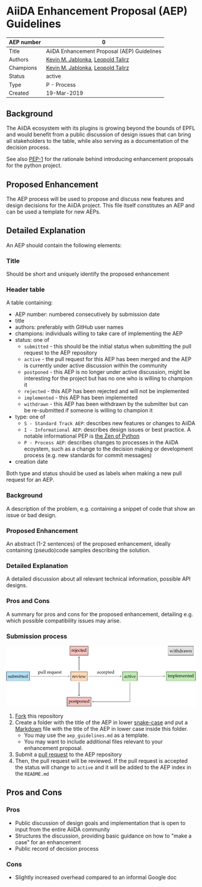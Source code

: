 # AiiDA Enhancement Proposal (AEP) Guidelines

| AEP number | 0                                                            |
|------------|--------------------------------------------------------------|
| Title      | AiiDA Enhancement Proposal (AEP) Guidelines                  |
| Authors    | [Kevin M. Jablonka](mailto:kevin.jablonka@epfl.ch), [Leopold Talirz](mailto:leopold.talirz@epfl.ch)|
| Champions  | [Kevin M. Jablonka](mailto:kevin.jablonka@epfl.ch), [Leopold Talirz](mailto:leopold.talirz@epfl.ch)|
| Status     | active                                                       |
| Type       | P - Process                                                  |
| Created    | 19-Mar-2019                                                  |

## Background 
The AiiDA ecosystem with its plugins is growing beyond the bounds of EPFL
and would benefit from a public discussion of design issues that can bring 
all stakeholders to the table, while also serving as a documentation of the decision process.

See also [PEP-1](https://www.python.org/dev/peps/pep-0001/) for the rationale behind
introducing enhancement proposals for the python project. 

## Proposed Enhancement 
The AEP process will be used to propose and discuss new features and design decisions for the AiiDA project. 
This file itself constitutes an AEP and can be used a template for new AEPs. 

## Detailed Explanation 
An AEP should contain the following elements:

### Title

Should be short and uniquely identify the proposed enhancement

### Header table

A table containing:
  * AEP number: numbered consecutively by submission date
  * title
  * authors: preferably with GitHub user names
  * champions: individuals willing to take care of implementing the AEP
  * status: one of
    * `submitted` - this should be the initial status when submitting the pull request to the AEP repository
    * `active` - the pull request for this AEP has been merged and the AEP is currently under active discussion within the community 
    * `postponed` - this AEP is no longer under active discussion, might be interesting for the project but has no one who is willing to champion it 
    * `rejected` - this AEP has been rejected and will not be implemented
    * `implemented` - this AEP has been implemented
    * `withdrawn` - this AEP has been withdrawn by the submitter but can be re-submitted if someone is willing to champion it
  * type: one of
    * `S - Standard Track AEP`: describes new features or changes to AiiDA
    * `I - Informational AEP`: describes design issues or best practice. A notable informational PEP is [the Zen of Python](https://www.python.org/dev/peps/pep-0020/)
    * `P - Process AEP`: describes changes to processes in the AiiDA ecoystem, such as a change to the decision making or development process (e.g. new standards for commit messages)
  * creation date

Both type and status should be used as labels when making a new pull request for an AEP.

### Background

A description of the problem, e.g. containing a snippet of code that show an issue or bad design.

### Proposed Enhancement

An abstract (1-2 sentences) of the proposed enhancement, ideally containing (pseudo)code samples describing the solution.

### Detailed Explanation

A detailed discussion about all relevant technical information, possible API designs.

### Pros and Cons

A summary for pros and cons for the proposed enhancement, detailing e.g. which possible compatibility issues may arise.

### Submission process

![AEP submission process](aep_diagram.png) 

1. [Fork](https://help.github.com/en/articles/fork-a-repo) this repository
2. Create a folder with the title of the AEP in lower [snake-case](https://en.wikipedia.org/wiki/Snake_case)
   and put a [Markdown](https://guides.github.com/features/mastering-markdown/) file with the title of the AEP in lower case inside this folder.
     * You may use the `aep_guidelines.md` as a template.
     * You may want to include additional files relevant to your enhancement proposal.
3. Submit a [pull request](https://help.github.com/en/articles/creating-a-pull-request) to the AEP repository
4. Then, the pull request will be reviewed. If the pull request is accepted the status will change to `active` and it will be added to the AEP index in the `README.md` 

## Pros and Cons 

### Pros
* Public discussion of design goals and implementation that is open to input from the entire AiiDA community
* Structures the discussion, providing basic guidance on how to "make a case" for an enhancement
* Public record of decision process 

### Cons
* Slightly increased overhead compared to an informal Google doc
